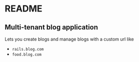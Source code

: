 # README

## Multi-tenant blog application

Lets you create blogs and manage blogs with a custom url like

* ```rails.blog.com```
* ```food.blog.com```
